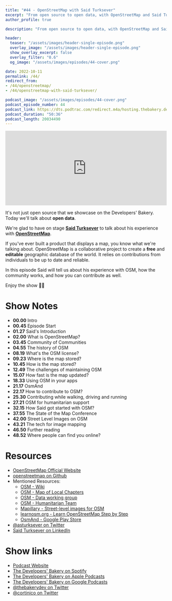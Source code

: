 ```yaml
---
title: "#44 - OpenStreetMap with Said Turksever"
excerpt: "From open source to open data, with OpenStreetMap and Said Turksever"
author_profile: true

description: "From open source to open data, with OpenStreetMap and Said Turksever"

header:
  teaser: "/assets/images/header-single-episode.png"
  overlay_image: "/assets/images/header-single-episode.png"
  show_overlay_excerpt: false
  overlay_filter: "0.6"
  og_image: "/assets/images/episodes/44-cover.png"

date: 2022-10-11
permalink: /44/
redirect_from:
- /44/openstreetmap/
- /44/openstreetmap-with-said-turksever/

podcast_image: "/assets/images/episodes/44-cover.png"
podcast_episode_number: 44
podcast_link: https://dts.podtrac.com/redirect.m4a/hosting.thebakery.dev/44-thedevelopersbakery-openstreetmap.m4a
podcast_duration: "50:36"
podcast_length: 20034490
---
```


<iframe src="https://open.spotify.com/embed-podcast/show/4jV6Yoz7D38sZJlYMzJm3k" width="100%" height="232" frameborder="0" allowtransparency="true" allow="encrypted-media"></iframe>

It's not just open source that we showcase on the Developers' Bakery. Today we'll talk about **open data**.

We're glad to have on stage [**Said Turksever**](https://twitter.com/asturksever) to talk about his experience with [**OpenStreetMap**](https://www.openstreetmap.org/).

If you've ever built a product that displays a map, you know what we're talking about. OpenStreetMap is a collaborative project to create a **free** and **editable** geographic database of the world. It relies on contributions from individuals to be up to date and reliable.

In this episode Said will tell us about his experience with OSM, how the community works, and how you can contribute as well.

Enjoy the show 👨‍🍳

# Show Notes

- **00.00** Intro
- **00.45** Episode Start
- **01.27** Said's Introduction
- **02.00** What is OpenStreetMap?
- **03.45** Community of Communities
- **04.55** The history of OSM
- **08.19** What's the OSM license?
- **09.23** Where is the map stored?
- **10.45** How is the map stored?
- **12.49** The challenges of maintaining OSM
- **15.07** How fast is the map updated?
- **18.33** Using OSM in your apps
- **21.17** OsmAnd
- **22.17** How to contribute to OSM?
- **25.30** Contributing while walking, driving and running
- **27.21** OSM for humanitarian support
- **32.15** How Said got started with OSM?
- **37.55** The State of the Map Conference
- **42.00** Street Level Images on OSM
- **43.21** The tech for image mapping
- **46.50** Further reading
- **48.52** Where people can find you online?

# Resources

* <i class="fas fa-link"></i> [OpenStreetMap Official Website](https://www.openstreetmap.org/)
* <i class="fab fa-github"></i> [openstreetmap on Github](https://github.com/openstreetmap)
* Mentioned Resources:
    * <i class="fas fa-link"></i> [OSM - Wiki](https://wiki.openstreetmap.org/wiki/Main_Page)
    * <i class="fas fa-link"></i> [OSM - Map of Local Chapters](https://usergroups.openstreetmap.de/)
    * <i class="fas fa-link"></i> [OSM - Data working group](https://wiki.openstreetmap.org/wiki/Data_working_group)
    * <i class="fas fa-link"></i> [OSM - Humanitarian Team](https://www.hotosm.org/)
    * <i class="fas fa-link"></i> [Mapillary - Street-level images for OSM](https://www.mapillary.com/)
    * <i class="fas fa-link"></i> [learnosm.org - Learn OpenStreetMap Step by Step](https://learnosm.org)
    * <i class="fab fa-google-play"></i> [OsmAnd - Google Play Store](https://play.google.com/store/apps/details?id=net.osmand)
* <i class="fab fa-twitter"></i> [@asturksever on Twitter](https://twitter.com/asturksever)
* <i class="fab fa-linkedin"></i> [Said Turksever on LinkedIn](https://www.linkedin.com/in/asturksever/)

# Show links

* <i class="fas fa-link"></i> [Podcast Website](https://thebakery.dev)
* <i class="fab fa-spotify"></i> [The Developers' Bakery on Spotify](https://open.spotify.com/show/4jV6Yoz7D38sZJlYMzJm3k?si=AL3ske_0R_CKlEScMhYhug)
* <i class="fas fa-podcast"></i> [The Developers' Bakery on Apple Podcasts](https://podcasts.apple.com/us/podcast/the-developers-bakery/id1542849034)
* <i class="fab fa-google-play"></i> [The Developers' Bakery on Google Podcasts](https://podcasts.google.com/feed/aHR0cHM6Ly90aGViYWtlcnkuZGV2L3BvZGNhc3QueG1s)
* <i class="fab fa-twitter"></i> [@thebakerydev on Twitter](https://twitter.com/thebakerydev)
* <i class="fab fa-twitter"></i> [@cortinico on Twitter](https://twitter.com/cortinico)
